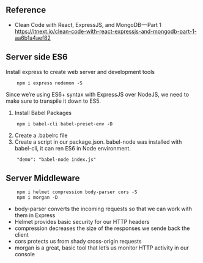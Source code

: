 ## Reference 
- Clean Code with React, ExpressJS, and MongoDB — Part 1
https://itnext.io/clean-code-with-react-expressjs-and-mongodb-part-1-aa6b1a4aef82



## Server side ES6
Install express to create web server and development tools
```
    npm i express nodemon -S
```

Since we’re using ES6+ syntax with ExpressJS over NodeJS, we need to make sure to transpile it down to ES5.
1. Install Babel Packages
```0
    npm i babel-cli babel-preset-env -D
```
2. Create a .babelrc file
3. Create a script in our package.json.
    babel-node was installed with babel-cli, it can ren ES6 in Node environment.
```
    "demo": "babel-node index.js"
```

## Server Middleware
```
    npm i helmet compression body-parser cors -S
    npm i morgan -D
```
- body-parser converts the incoming requests so that we can work with them in Express
- Helmet provides basic security for our HTTP headers
- compression decreases the size of the responses we sende back the client
- cors protects us from shady cross-origin requests
- morgan is a great, basic tool that let’s us monitor  HTTP activity in our console
